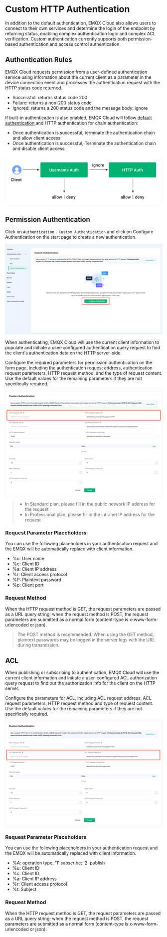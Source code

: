 # Custom HTTP Authentication

In addition to the default authentication, EMQX Cloud also allows users to connect to their own services and determine the login of the endpoint by returning status, enabling complex authentication logic and complex ACL verification. Custom authentication currently supports both permission-based authentication and access control authentication.

## Authentication Rules

EMQX Cloud requests permission from a user-defined authentication service using information about the current client as a parameter in the device connection event and processes the authentication request with the HTTP status code returned.

- Successful: returns status code 200  
- Failure: returns a non-200 status code
- Ignored: returns a 200 status code and the message body: ignore
  
If built-in authentication is also enabled, EMQX Cloud will follow [default authentication](https://docs.emqx.com/en/cloud/latest/deployments/auth.html),and HTTP authentication for chain authentication:

- Once authentication is successful, terminate the authentication chain and allow client access
- Once authentication is successful, Terminate the authentication chain and disable client access

 ![auth_chain](./_assets/auth_chain_en.png)

## Permission Authentication

 Click on `Authentication` - `Custom Authentication` and click on Configure Authentication on the start page to create a new authentication.

 ![http_auth](./_assets/http_default.png)

When authenticating, EMQX Cloud will use the current client information to populate and initiate a user-configured authentication query request to find the client's authentication data on the HTTP server-side.

Configure the required parameters for permission authentication on the form page, including the authentication request address, authentication request parameters, HTTP request method, and the type of request content. Use the default values for the remaining parameters if they are not specifically required.

 ![http_auth](./_assets/http_auth_1.png)

> - In Standard plan, please fill in the public network IP address for the request
> - In Professional plan, please fill in the intranet IP address for the request



### Request Parameter Placeholders
You can use the following placeholders in your authentication request and the EMQX will be automatically replace with client information.

 - %u: User name
 - %c: Client ID
 - %a: Client IP address
 - %r: Client access protocol
 - %P: Plaintext password
 - %p: Client port

 

### Request Method
When the HTTP request method is GET, the request parameters are passed as a URL query string; when the request method is POST, the request parameters are submitted as a normal form (content-type is x-www-form-urlencoded or json).

> The POST method is recommended. When using the GET method, plaintext passwords may be logged in the server logs with the URL during transmission.

## ACL
 
 When publishing or subscribing to authentication, EMQX Cloud will use the current client information and initiate a user-configured ACL authorization query request to find out the authorization info for the client on the HTTP server.

 Configure the parameters for ACL, including ACL request address, ACL request parameters, HTTP request method and type of request content. Use the default values for the remaining parameters if they are not specifically required.

  ![http_auth](./_assets/http_auth_2.png)

### Request Parameter Placeholders

You can use the following placeholders in your authentication request and the EMQX will be automatically replaced with client information.

 - %A: operation type, '1' subscribe; '2' publish
 - %u: Client ID
 - %c: Client ID
 - %a: Client IP address
 - %r: Client access protocol
 - %t: Subject
 
### Request Method
When the HTTP request method is GET, the request parameters are passed as a URL query string; when the request method is POST, the request parameters are submitted as a normal form (content-type is x-www-form-urlencoded or json).